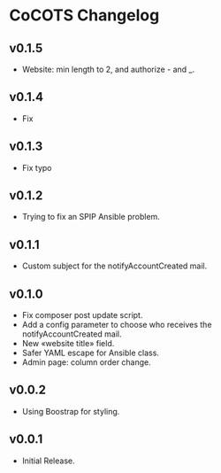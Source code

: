 # CoCOTS Changelog

## v0.1.5

* Website: min length to 2, and authorize - and _.

## v0.1.4

* Fix

## v0.1.3

* Fix typo

## v0.1.2

* Trying to fix an SPIP Ansible problem.

## v0.1.1

* Custom subject for the notifyAccountCreated mail.

## v0.1.0

* Fix composer post update script.
* Add a config parameter to choose who receives the notifyAccountCreated mail.
* New «website title» field.
* Safer YAML escape for Ansible class.
* Admin page: column order change.

## v0.0.2

* Using Boostrap for styling.

## v0.0.1

* Initial Release.
